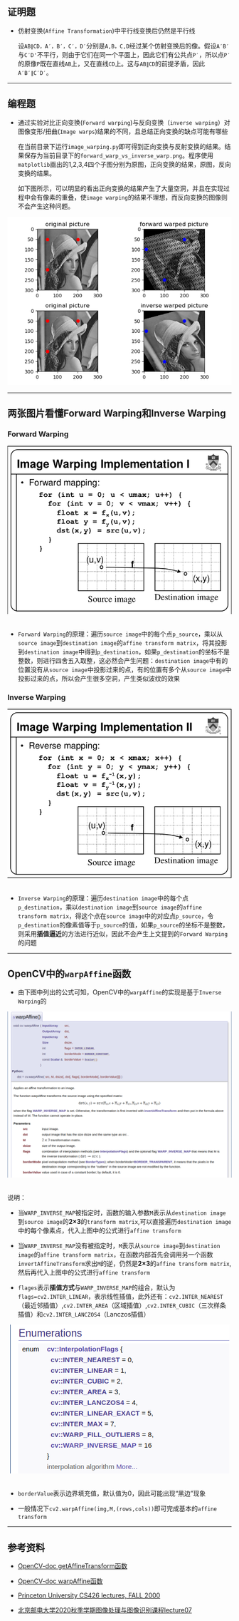 ## 证明题

* 仿射变换(`Affine Transformation`)中平行线变换后仍然是平行线

  设`AB∥CD，A′，B′，C′，D′`分别是`A,B，C,D`经过某个仿射变换后的像。假设`A′B′`与`C′D'`不平行，则由于它们在同一个平面上，因此它们有公共点`P′`，所以点`P′`的原像`P`既在直线`AB`上，又在直线`CD`上。这与`AB∥CD`的前提矛盾，因此`A′B′∥C′D′`。
---

## 编程题

* 通过实验对比正向变换(`Forward warping`)与反向变换（`inverse warping`）对图像变形/扭曲(`Image warps`)结果的不同，且总结正向变换的缺点可能有哪些

  在当前目录下运行`image_warping.py`即可得到正向变换与反射变换的结果。结果保存为当前目录下的`forward_warp_vs_inverse_warp.png`。程序使用`matplotlib`画出的1,2,3,4四个子图分别为原图，正向变换的结果，原图，反向变换的结果。

  如下图所示，可以明显的看出正向变换的结果产生了大量空洞，并且在实现过程中会有像素的重叠，使`image warping`的结果不理想，而反向变换的图像则不会产生这种问题。

<div style="text-align: center;">
<img src="https://raw.githubusercontent.com/vitalemonate/Image-Warping/main/results/forward_warp_vs_inverse_warp.png"/>
</div>

---
## 两张图片看懂Forward Warping和Inverse Warping

### Forward Warping
<div align=center>
<img src="https://raw.githubusercontent.com/vitalemonate/Image-Warping/main/pictures/forward_warping_implement.png">
</div>
<br/>

* `Forward Warping`的原理：遍历`source image`中的每个点`p_source`，乘以从`source image`到`destination image`的`affine transform matrix`，将其投影到`destination image`中得到`p_destination`，如果`p_destination`的坐标不是整数，则进行四舍五入取整，这必然会产生问题：`destination image`中有的位置没有从`source image`中投影过来的点，有的位置有多个从`source image`中投影过来的点，所以会产生很多空洞，产生类似波纹的效果

### Inverse Warping
<div align=center>
<img src="https://raw.githubusercontent.com/vitalemonate/Image-Warping/main/pictures/inverse_warping_implement.png">
</div>
<br/>

* `Inverse Warping`的原理：遍历`destination image`中的每个点`p_destination`，乘以`destination image`到`source image`的`affine transform matrix`，得这个点在`source image`中的对应点`p_source`，令`p_destination`的像素值等于`p_source`的值，如果`p_source`的坐标不是整数，则采用**插值逼近**的方法进行近似，因此不会产生上文提到的`Forward Warping`的问题

---
## OpenCV中的`warpAffine`函数

* 由下图中列出的公式可知，OpenCV中的`warpAffine`的实现是基于`Inverse Warping`的
<div align=center>
<img src="https://raw.githubusercontent.com/vitalemonate/Image-Warping/main/pictures/opencv-doc-warpAffine.png">
</div>
<br/>

说明：
* 当`WARP_INVERSE_MAP`被指定时，函数的输入参数`M`表示从`destination image`到`source image`的**2×3**的`transform matrix`,可以直接遍历`destination image`中的每个像素点，代入上图中的公式进行`affine transform`


* 当`WARP_INVERSE_MAP`没有被指定时，`M`表示从`source image`到`destination image`的`affine transform matrix`，在函数内部首先会调用另一个函数`invertAffineTransform`求出`M`的逆，仍然是**2×3**的`affine transform matrix`,然后再代入上图中的公式进行`affine transform`

* `flages`表示**插值方式**与`WARP_INVERSE_MAP`的组合，默认为 `flags=cv2.INTER_LINEAR`，表示线性插值，此外还有：`cv2.INTER_NEAREST`（最近邻插值）,`cv2.INTER_AREA`（区域插值）,`cv2.INTER_CUBIC`（三次样条插值）和`cv2.INTER_LANCZOS4`（Lanczos插值）

<div align=center>
<img src="https://raw.githubusercontent.com/vitalemonate/Image-Warping/main/pictures/WARP_INVERSE_MAP.png">
</div>
<br/>

* `borderValue`表示边界填充值，默认值为0，因此可能出现“黑边”现象


* 一般情况下`cv2.warpAffine(img,M,(rows,cols))`即可完成基本的`affine transform `
---
## 参考资料
* [OpenCV-doc getAffineTransform函数](https://docs.opencv.org/3.4.1/da/d54/group__imgproc__transform.html#ga8f6d378f9f8eebb5cb55cd3ae295a999)

* [OpenCV-doc warpAffine函数](https://docs.opencv.org/3.4.1/da/d54/group__imgproc__transform.html#ga0203d9ee5fcd28d40dbc4a1ea4451983)

* [Princeton University CS426 lectures, FALL 2000](https://www.cs.princeton.edu/courses/archive/fall00/cs426/lectures/warp/warp.pdf)

* [北京邮电大学2020秋季学期图像处理与图像识别课程lecture07](https://github.com/vitalemonate/Image-Warping/blob/main/lectures/L07-2D%20transformation.pdf)
